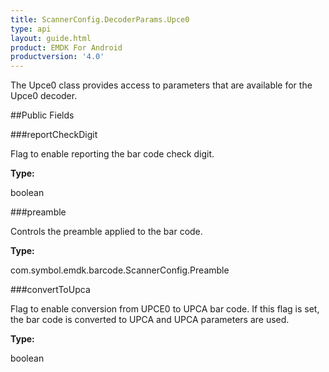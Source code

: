 ```yaml
---
title: ScannerConfig.DecoderParams.Upce0
type: api
layout: guide.html
product: EMDK For Android
productversion: '4.0'
---
```



The Upce0 class provides access to parameters that are available for
 the Upce0 decoder.

##Public Fields

###reportCheckDigit

Flag to enable reporting the bar code check digit.

**Type:**

boolean

###preamble

Controls the preamble applied to the bar code.

**Type:**

com.symbol.emdk.barcode.ScannerConfig.Preamble

###convertToUpca

Flag to enable conversion from UPCE0 to UPCA bar code. If this
 flag is set, the bar code is converted to UPCA and UPCA
 parameters are used.

**Type:**

boolean









